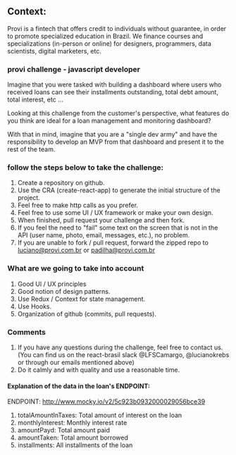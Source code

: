 ## Context:

Provi is a fintech that offers credit to individuals without guarantee, in order to promote specialized education in Brazil. We finance courses and specializations (in-person or online) for designers, programmers, data scientists, digital marketers, etc.

### provi challenge - javascript developer

Imagine that you were tasked with building a dashboard where users who received loans can see their installments outstanding, total debt amount, total interest, etc ...

Looking at this challenge from the customer's perspective, what features do you think are ideal for a loan management and monitoring dashboard?

With that in mind, imagine that you are a "single dev army" and have the responsibility to develop an MVP from that dashboard and present it to the rest of the team.

### follow the steps below to take the challenge:

1. Create a repository on github.
2. Use the CRA (create-react-app) to generate the initial structure of the project.
3. Feel free to make http calls as you prefer.
4. Feel free to use some UI / UX framework or make your own design.
5. When finished, pull request your challenge and then fork.
6. If you feel the need to "fail" some text on the screen that is not in the API (user name, photo, email, messages, etc.), no problem.
7. If you are unable to fork / pull request, forward the zipped repo to luciano@provi.com.br or padilha@provi.com.br

### What are we going to take into account

1. Good UI / UX principles
2. Good notion of design patterns.
3. Use Redux / Context for state management.
4. Use Hooks.
5. Organization of github (commits, pull requests).

### Comments

1. If you have any questions during the challenge, feel free to contact us. (You can find us on the react-brasil slack @LFSCamargo, @lucianokrebs or through our emails mentioned above)
2. Do it calmly and with quality and use a reasonable time.

#### Explanation of the data in the loan's ENDPOINT:

ENDPOINT: http://www.mocky.io/v2/5c923b0932000029056bce39

1. totalAmountInTaxes: Total amount of interest on the loan
2. monthlyInterest: Monthly interest rate
3. amountPayd: Total amount paid
4. amountTaken: Total amount borrowed
5. installments: All installments of the loan
